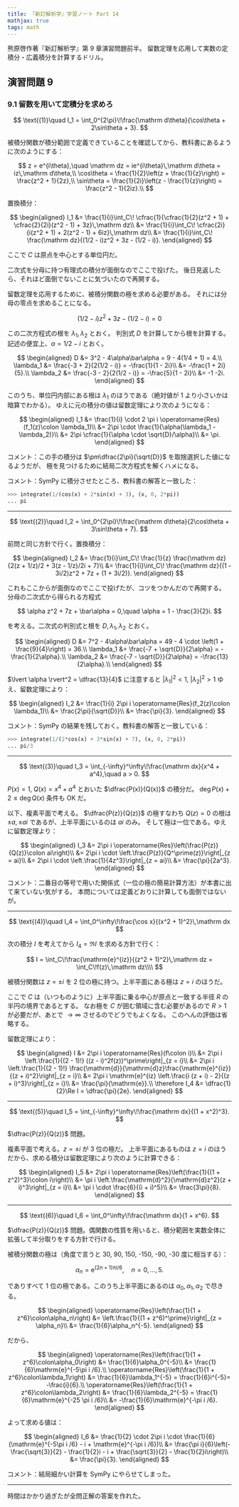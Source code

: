 ```yaml
---
title: 『新訂解析学』学習ノート Part 14
mathjax: true
tags: math
---
```


熊原啓作著『新訂解析学』第 9 章演習問題前半。
留数定理を応用して実数の定積分・広義積分を計算するドリル。

## 演習問題 9

### 9.1 留数を用いて定積分を求めろ

$$
\text{(1)}\quad
I_1 = \int_0^{2\pi}\!\frac{\mathrm d\theta}{\cos\theta + 2\sin\theta + 3}.
$$

被積分関数が積分範囲で定義できていることを確認してから、教科書にあるように次のようにする：

$$
z = e^{i\theta},\quad \mathrm dz = ie^{i\theta}\,\mathrm d\theta = iz\,\mathrm d\theta,\\
\cos\theta = \frac{1}{2}\left(z + \frac{1}{z}\right) = \frac{z^2 + 1}{2z},\\
\sin\theta = \frac{1}{2i}\left(z - \frac{1}{z}\right) = \frac{z^2 - 1}{2iz}.\\
$$

置換積分：

$$
\begin{aligned}
    I_1 &= \frac{1}{i}\int_C\!
             \cfrac{1}{\cfrac{1}{2}(z^2 + 1) + \cfrac{2}{2i}(z^2 - 1) + 3z}\,\mathrm dz\\
        &= \frac{1}{i}\int_C\!
             \cfrac{2i}{i(z^2 + 1) + 2(z^2 - 1) + 6iz}\,\mathrm dz\\
        &= \frac{1}{i}\int_C\!
             \frac{\mathrm dz}{(1/2 - i)z^2 + 3z - (1/2 - i)}.
\end{aligned}
$$

ここで $C$ は原点を中心とする単位円だ。

二次式を分母に持つ有理式の積分が面倒なのでここで投げた。
後日見返したら、それほど面倒でないことに気づいたので再開する。

留数定理を応用するために、被積分関数の極を求める必要がある。
それには分母の零点を求めることになる。

$$
(1/2 - i)z^2 + 3z - (1/2 - i) = 0
$$

この二次方程式の根を $\lambda_1, \lambda_2$ とおく。
判別式 $D$ を計算してから根を計算する。記述の便宜上、$\alpha = 1/2 - i$ とおく。

$$
\begin{aligned}
    D &= 3^2 - 4\alpha\bar\alpha = 9 - 4(1/4 + 1) = 4.\\
    \lambda_1 &= \frac{-3 + 2}{2(1/2 - i)} = -\frac{1}{1 - 2i}\\
    &= -\frac{1 + 2i}{5}.\\
    \lambda_2 &= \frac{-3 - 2}{2(1/2 - i)} = -\frac{5}{1 - 2i}\\
    &= -1 -2i.
\end{aligned}
$$

このうち、単位円内部にある根は $\lambda_1$ のほうである（絶対値が 1 より小さいかは暗算でわかる）。
ゆえに元の積分の値は留数定理により次のようになる：

$$
\begin{aligned}
    I_1 &= \frac{1}{i} \cdot 2 \pi i \operatorname{Res}(f_1(z)\colon \lambda_1)\\
    &= 2\pi \cdot \frac{1}{\alpha(\lambda_1 - \lambda_2)}\\
    &= 2\pi \cfrac{1}{\alpha \cdot \sqrt{D}/\alpha}\\
    &= \pi.
\end{aligned}
$$

コメント：この手の積分は $\pm\dfrac{2\pi}{\sqrt{D}}$ を取捨選択した値になるようだが、
極を見つけるために結局二次方程式を解くハメになる。

コメント：SymPy に積分させたところ、教科書の解答と一致した：

```python
>>> integrate(1/(cos(x) + 2*sin(x) + 3), (x, 0, 2*pi))
... pi
```

----

$$
\text{(2)}\quad
I_2 = \int_0^{2\pi}\!\frac{\mathrm d\theta}{2\cos\theta + 3\sin\theta + 7}.
$$

前問と同じ方針で行く。置換積分：

$$
\begin{aligned}
    I_2 &= \frac{1}{i}\int_C\!
           \frac{1}{z} \frac{\mathrm dz}{2(z + 1/z)/2 + 3(z - 1/z)/2i + 7}\\
        &= \frac{1}{i}\int_C\!
           \frac{\mathrm dz}{(1 - 3i/2)z^2 + 7z + (1 + 3i/2)}.
\end{aligned}
$$

これもここからが面倒なのでここで投げたが、コツをつかんだので再開する。
分母の二次式から得られる方程式

$$
\alpha z^2 + 7z + \bar\alpha = 0,\quad \alpha = 1 - \frac{3}{2}i.
$$

を考える。二次式の判別式と根を $D, \lambda_1, \lambda_2$ とおく。

$$
\begin{aligned}
    D &= 7^2 - 4\alpha\bar\alpha = 49 - 4 \cdot \left(1 + \frac{9}{4}\right) = 36.\\
    \lambda_1 &= \frac{-7 + \sqrt{D}}{2\alpha} = -\frac{1}{2\alpha}.\\
    \lambda_2 &= \frac{-7 - \sqrt{D}}{2\alpha} = -\frac{13}{2\alpha}.\\
\end{aligned}
$$

$\lvert \alpha \rvert^2 = \dfrac{13}{4}$ に注意すると $\lvert \lambda_1 \rvert^2 < 1,\:\lvert \lambda_2 \rvert^2 > 1$ ゆえ、留数定理により：

$$
\begin{aligned}
    I_2 &= \frac{1}{i} 2\pi i \operatorname{Res}(f_2(z)\colon \lambda_1)\\
    &= \frac{2\pi}{\sqrt{D}}\\
    &= \frac{\pi}{3}.
\end{aligned}
$$

コメント：SymPy の結果を残しておく。教科書の解答と一致している：

```python
>>> integrate(1/(2*cos(x) + 3*sin(x) + 7), (x, 0, 2*pi))
... pi/3
```

----

$$
\text{(3)}\quad
I_3 = \int_{-\infty}^\infty\!\frac{\mathrm dx}{x^4 + a^4},\quad a > 0.
$$

$P(x) = 1,\;Q(x) = x^4 + a^4$ とおいた $\dfrac{P(x)}{Q(x)}$ の積分だ。
$\deg P(x) + 2 \le \deg Q(x)$ 条件も OK だ。

以下、複素平面で考える。
$\dfrac{P(z)}{Q(z)}$ の極すなわち $Q(z) = 0$ の根は $\pm a, \pm ai$ であるが、上半平面にいるのは $ai$ のみ。
そして極は一位である。ゆえに留数定理より：

$$
\begin{aligned}
    I_3 &= 2\pi i \operatorname{Res}\left(\frac{P(z)}{Q(z)}\colon ai\right)\\
    &= 2\pi i \cdot \left.\frac{P(z)}{Q^\prime(z)}\right|_{z = ai}\\
    &= 2\pi i \cdot \left.\frac{1}{4z^3}\right|_{z = ai}\\
    &= \frac{\pi}{2a^3}.
\end{aligned}
$$

コメント：二番目の等号で用いた関係式（一位の極の簡易計算方法）が本書に出て来ていない気がする。
本問については定義どおりに計算しても面倒ではないが。

----

$$
\text{(4)}\quad
I_4 = \int_0^\infty\!\frac{\cos x}{(x^2 + 1)^2}\,\mathrm dx
$$

次の積分 $I$ を考えてから $I_4 = \Re I$ を求める方針で行く：

$$
I = \int_C\!\frac{\mathrm{e}^{iz}}{(z^2 + 1)^2}\,\mathrm dz
= \int_C\!f(z)\,\mathrm dz\\\\
$$

被積分関数は $z= \pm i$ を 2 位の極に持つ。上半平面にある極は $z = i$ のほうだ。

ここで $C$ は（いつものように）上半平面に乗る中心が原点と一致する半径 $R$ の半円の境界であるとする。
なお極を $C$ が囲む領域に含む必要があるので $R > 1$ が必要だが、あとで $\to \infty$ させるのでどうでもよくなる。
このへんの評価は省略する。

留数定理により：

$$
\begin{aligned}
I &= 2\pi i \operatorname{Res}(f\colon i)\\
&= 2\pi i \left.\frac{1}{(2 - 1)!} ((z - i)^2f(z))^\prime\right|_{z = i}\\
&= 2\pi i \left.\frac{1}{(2 - 1)!} \frac{\mathrm{d}}{\mathrm{d}z}\frac{\mathrm{e}^{iz}}{(z + i)^2}\right|_{z = i}\\
&= 2\pi i \mathrm{e}^{iz} \left.\frac{i (z + i) - 2}{(z + i)^3}\right|_{z = i}\\
&= \frac{\pi}{\mathrm{e}}.\\
\therefore I_4 &= \dfrac{1}{2}\Re I = \dfrac{\pi}{2e}.
\end{aligned}
$$

----

$$
\text{(5)}\quad
I_5 = \int_{-\infty}^\infty\!\frac{\mathrm dx}{(1 + x^2)^3}.
$$

$\dfrac{P(z)}{Q(z)}$ 問題。

複素平面で考える。$z = \pm i$ が 3 位の極だ。
上半平面にあるものは $z = i$ のほうだから、求める積分は留数定理により次のように計算できる：

$$
\begin{aligned}
    I_5 &= 2\pi i \operatorname{Res}\left(\frac{1}{(1 + z^2)^3}\colon i\right)\\
    &= \pi i \left.\frac{\mathrm{d}^2}{\mathrm{d}z^2}(z + i)^3\right|_{z = i}\\
    &= \pi i \cdot \frac{6}{(i + i)^5}\\
    &= \frac{3\pi}{8}.
\end{aligned}
$$

----

$$
\text{(6)}\quad
I_6 = \int_0^\infty\!\frac{\mathrm dx}{1 + x^6}.
$$

$\dfrac{P(z)}{Q(z)}$ 問題。偶関数の性質を用いると、積分範囲を実数全体に拡張して半分取りをする方針で行ける。

被積分関数の極は（角度で言うと 30, 90, 150, -150, -90, -30 度に相当する）：

$$
\alpha_n = \mathrm{e}^{(2n + 1)\pi i/6},\quad n = 0, \dotsc, 5.
$$

でありすべて 1 位の極である。このうち上半平面にあるのは $\alpha_0, \alpha_1, \alpha_2$ で尽きる。

$$
\begin{aligned}
\operatorname{Res}\left(\frac{1}{1 + z^6}\colon\alpha_n\right)
&= \left.\frac{1}{(1 + z^6)^\prime}\right|_{z = \alpha_n}\\
&= \frac{1}{6}\alpha_n^{-5}.
\end{aligned}
$$

だから、

$$
\begin{aligned}
    \operatorname{Res}\left(\frac{1}{1 + z^6}\colon\alpha_0\right)
    &= \frac{1}{6}\alpha_0^{-5}\\
    &= \frac{1}{6}\mathrm{e}^{-5\pi i /6}.\\
    \operatorname{Res}\left(\frac{1}{1 + z^6}\colon\lambda_1\right)
    &= \frac{1}{6}\lambda_1^{-5} = \frac{1}{6}i^{-5}= -\frac{i}{6}.\\
    \operatorname{Res}\left(\frac{1}{1 + z^6}\colon\lambda_2\right)
    &= \frac{1}{6}\lambda_2^{-5}
    = \frac{1}{6}\mathrm{e}^{-25 \pi i /6}\\
    &= -\frac{1}{6}\mathrm{e}^{-\pi i /6}.
\end{aligned}
$$

よって求める値は：

$$
\begin{aligned}
I_6 &= \frac{1}{2} \cdot 2\pi i \cdot \frac{1}{6}(\mathrm{e}^{-5\pi i /6} - i + \mathrm{e}^{-\pi i /6})\\
&= \frac{\pi i}{6}\left(-\frac{\sqrt{3}}{2} - \frac{1}{2}i - i + \frac{\sqrt{3}}{2} - \frac{1}{2}i\right)\\
&= \frac{\pi}{3}.
\end{aligned}
$$

コメント：結局細かい計算を SymPy にやらせてしまった。

----

時間はかかり過ぎたが全問正解の答案を作れた。
